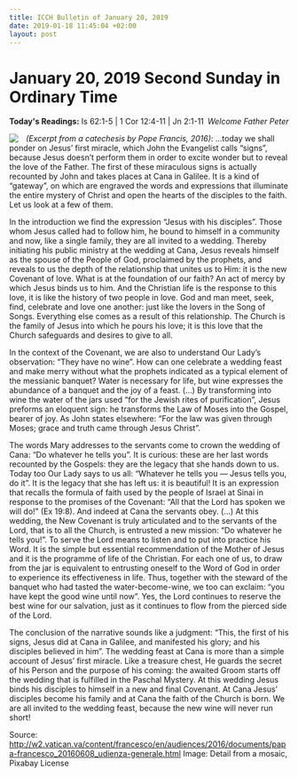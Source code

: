 ```yaml
---
title: ICCH Bulletin of January 20, 2019
date: 2019-01-18 11:45:04 +02:00
layout: post
---
```


# January 20, 2019 Second Sunday in Ordinary Time
<span style="float: right"><em>Welcome Father Peter</em></span>
**Today's Readings:** Is 62:1-5 | 1 Cor 12:4-11 | Jn 2:1-11


<img style="float: left; margin-right: 1em;" src="https://cdn.pixabay.com/photo/2017/06/25/11/22/marriage-at-cana-2440519__340.jpg">

*(Excerpt from a catechesis by Pope Francis, 2016)*: ...today we shall ponder on Jesus’ first miracle, which John the Evangelist calls “signs”, because Jesus doesn’t perform them in order to excite wonder but to reveal the love of the Father. The first of these miraculous signs is actually recounted by John and takes places at Cana in Galilee. It is a kind of “gateway”, on which are engraved the words and expressions that illuminate the entire mystery of Christ and open the hearts of the disciples to the faith. Let us look at a few of them.

In the introduction we find the expression “Jesus with his disciples”. Those whom Jesus called had to follow him, he bound to himself in a community and now, like a single family, they are all invited to a wedding. Thereby initiating his public ministry at the wedding at Cana, Jesus reveals himself as the spouse of the People of God, proclaimed by the prophets, and reveals to us the depth of the relationship that unites us to Him: it is the new Covenant of love. What is at the foundation of our faith? An act of mercy by which Jesus binds us to him. And the Christian life is the response to this love, it is like the history of two people in love. God and man meet, seek, find, celebrate and love one another: just like the lovers in the Song of Songs. Everything else comes as a result of this relationship. The Church is the family of Jesus into which he pours his love; it is this love that the Church safeguards and desires to give to all.

In the context of the Covenant, we are also to understand Our Lady’s observation: “They have no wine”. How can one celebrate a wedding feast and make merry without what the prophets indicated as a typical element of the messianic banquet? Water is necessary for life, but wine expresses the abundance of a banquet and the joy of a feast. (...) By transforming into wine the water of the jars used “for the Jewish rites of purification”, Jesus preforms an eloquent sign: he transforms the Law of Moses into the Gospel, bearer of joy. As John states elsewhere: “For the law was given through Moses; grace and truth came through Jesus Christ”.

The words Mary addresses to the servants come to crown the wedding of Cana: “Do whatever he tells you”. It is curious: these are her last words recounted by the Gospels: they are the legacy that she hands down to us. Today too Our Lady says to us all: “Whatever he tells you — Jesus tells you, do it”. It is the legacy that she has left us: it is beautiful! It is an expression that recalls the formula of faith used by the people of Israel at Sinai in response to the promises of the Covenant: “All that the Lord has spoken we will do!” (Ex 19:8). And indeed at Cana the servants obey. (...) At this wedding, the New Covenant is truly articulated and to the servants of the Lord, that is to all the Church, is entrusted a new mission: “Do whatever he tells you!”. To serve the Lord means to listen and to put into practice his Word. It is the simple but essential recommendation of the Mother of Jesus and it is the programme of life of the Christian. For each one of us, to draw from the jar is equivalent to entrusting oneself to the Word of God in order to experience its effectiveness in life. Thus, together with the steward of the banquet who had tasted the water-become-wine, we too can exclaim: “you have kept the good wine until now”. Yes, the Lord continues to reserve the best wine for our salvation, just as it continues to flow from the pierced side of the Lord.

The conclusion of the narrative sounds like a judgment: “This, the first of his signs, Jesus did at Cana in Galilee, and manifested his glory; and his disciples believed in him”. The wedding feast at Cana is more than a simple account of Jesus’ first miracle. Like a treasure chest, He guards the secret of his Person and the purpose of his coming: the awaited Groom starts off the wedding that is fulfilled in the Paschal Mystery. At this wedding Jesus binds his disciples to himself in a new and final Covenant. At Cana Jesus’ disciples become his family and at Cana the faith of the Church is born. We are all invited to the wedding feast, because the new wine will never run short!

Source: http://w2.vatican.va/content/francesco/en/audiences/2016/documents/papa-francesco_20160608_udienza-generale.html
Image: Detail from a mosaic, Pixabay License




